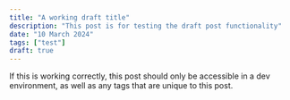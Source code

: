 ```yaml
---
title: "A working draft title"
description: "This post is for testing the draft post functionality"
date: "10 March 2024"
tags: ["test"]
draft: true
---
```


If this is working correctly, this post should only be accessible in a dev environment, as well as any tags that are unique to this post.

